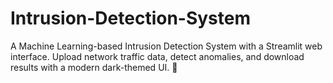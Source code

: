 # Intrusion-Detection-System
A Machine Learning-based Intrusion Detection System with a Streamlit web interface. Upload network traffic data, detect anomalies, and download results with a modern dark-themed UI. 🚀
